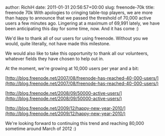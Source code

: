 author: RichiH
date: 2011-01-31 20:56:57+00:00
slug: freenode-70k
title: freenode 70k
With apologies to cringing table-top players, we are more than happy to announce that we passed the threshold of 70,000 active users a few minutes ago. Lingering at a maximum of 69,991 lately, we have been anticipating this day for some time, now. And it has come :)

We'd like to thank all of our users for using freenode. Without you we would, quite literally, not have made this milestone.

We would also like to take this opportunity to thank all our volunteers, whatever fields they have chosen to help out in.

At the moment, we're growing at 10,000 users per year and a bit:

﻿[http://blog.freenode.net/2007/08/freenode-has-reached-40-000-users/](http://blog.freenode.net/2007/08/freenode-has-reached-40-000-users/)

[http://blog.freenode.net/2008/09/50000-active-users/](http://blog.freenode.net/2008/09/50000-active-users/)

[http://blog.freenode.net/2009/12/happy-new-year-2010/](http://blog.freenode.net/2009/12/happy-new-year-2010/)

We're looking forward to continuing this trend and reaching 80,000 sometime around March of 2012 :)
